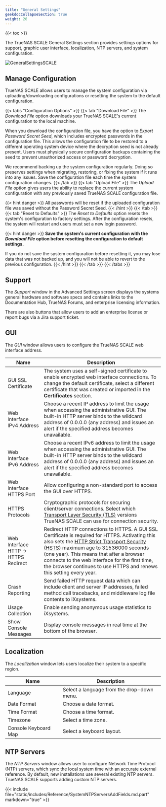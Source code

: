 ```yaml
---
title: "General Settings"
geekdocCollapseSection: true
weight: 20
---
```


{{< toc >}}

The TrueNAS SCALE General Settings section provides settings options for support, graphic user interface, localization, NTP servers, and system configuration. 

![GeneralSettingsSCALE](/images/SCALE/GeneralSettingsSCALE.png "SCALE General Settings Screen")

## Manage Configuration

TrueNAS SCALE allows users to manage the system configuration via uploading/downloading configurations or resetting the system to the default configuration. 

{{< tabs "Configuration Options" >}}
{{< tab "Download File" >}}
The *Download File* option downloads your TrueNAS SCALE's current configuration to the local machine.

When you download the configuration file, you have the option to *Export Password Secret Seed*, which includes encrypted passwords in the configuration file. This allows the configuration file to be restored to a different operating system device where the decryption seed is not already present. Users must physically secure configuration backups containing the seed to prevent unauthorized access or password decryption.

We recommend backing up the system configuration regularly. Doing so preserves settings when migrating, restoring, or fixing the system if it runs into any issues. Save the configuration file each time the system configuration changes.
{{< /tab >}}
{{< tab "Upload File" >}}
The *Upload File* option gives users the ability to replace the current system configuration with any previously saved TrueNAS SCALE configuration file.

{{< hint danger >}}
All passwords will be reset if the uploaded configuration file was saved without the Password Secret Seed.
{{< /hint >}}
{{< /tab >}}
{{< tab "Reset to Defaults" >}}
The *Reset to Defaults* option resets the system's configuration to factory settings. After the configuration resets, the system will restart and users must set a new login password.

{{< hint danger >}}
**Save the system's current configuration with the _Download File_ option before resetting the configuration to default settings.**
 
If you do not save the system configuration before resetting it, you may lose data that was not backed up, and you will not be able to revert to the previous configuration.
{{< /hint >}}
{{< /tab >}}
{{< /tabs >}}

## Support

The *Support* window in the Advanced Settings screen displays the systems general hardware and software specs and contains links to the Documentation Hub, TrueNAS Forums, and enterprise licensing information. 

There are also buttons that allow users to add an enterprise license or report bugs via a Jira support ticket.

## GUI 

The *GUI* window allows users to configure the TrueNAS SCALE web interface address.

| Name | Description |
|------|-------------|
| GUI SSL Certificate | The system uses a self-signed certificate to enable encrypted web interface connections. To change the default certificate, select a different certificate that was created or imported in the **Certificates** section. |
| Web Interface IPv4 Address | Choose a recent IP address to limit the usage when accessing the administrative GUI. The built-in HTTP server binds to the wildcard address of 0.0.0.0 (any address) and issues an alert if the specified address becomes unavailable. |
| Web Interface IPv6 Address | Choose a recent IPv6 address to limit the usage when accessing the administrative GUI. The built-in HTTP server binds to the wildcard address of 0.0.0.0 (any address) and issues an alert if the specified address becomes unavailable. |
| Web Interface HTTPS Port | Allow configuring a non-standard port to access the GUI over HTTPS. |
| HTTPS Protocols | Cryptographic protocols for securing client/server connections. Select which [Transport Layer Security (TLS)](https://en.wikipedia.org/wiki/Transport_Layer_Security) versions TrueNAS SCALE can use for connection security. |
| Web Interface HTTP -> HTTPS Redirect | Redirect HTTP connections to HTTPS. A GUI SSL Certificate is required for HTTPS. Activating this also sets the [HTTP Strict Transport Security (HSTS)](https://en.wikipedia.org/wiki/HTTP_Strict_Transport_Security) maximum age to 31536000 seconds (one year). This means that after a browser connects to the web interface for the first time, the browser continues to use HTTPS and renews this setting every year. |
| Crash Reporting | Send failed HTTP request data which can include client and server IP addresses, failed method call tracebacks, and middleware log file contents to iXsystems. |
| Usage Collection | Enable sending anonymous usage statistics to iXsystems. |
| Show Console Messages | Display console messages in real time at the bottom of the browser. |

## Localization 

The *Localization* window lets users localize their system to a specific region.

| Name | Description |
|------|-------------|
| Language | Select a language from the drop-down menu. |
| Date Format | Choose a date format. |
| Time Format | Choose a time format. |
| Timezone | Select a time zone. |
| Console Keyboard Map | Select a keyboard layout. |

## NTP Servers 

The *NTP Servers* window allows user to configure Network Time Protocol (NTP) servers, which sync the local system time with an accurate external reference. By default, new installations use several existing NTP servers. TrueNAS SCALE supports adding custom NTP servers.

{{< include file="static/includes/Reference/SystemNTPServersAddFields.md.part" markdown="true" >}}
